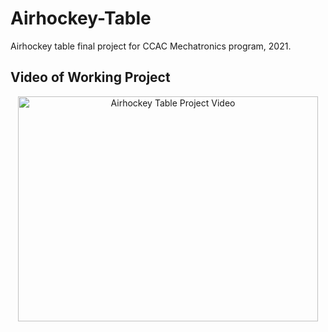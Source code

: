 # Airhockey-Table
Airhockey table final project for CCAC Mechatronics program, 2021.

## Video of Working Project

<p align=center>
    <a href="https://www.youtube.com/watch?v=kcEoHtPyyK0"><img src="https://img.youtube.com/vi/kcEoHtPyyK0/hqdefault.jpg" alt="Airhockey Table Project Video" style="width:480px;height:360px;"></a>
</p>